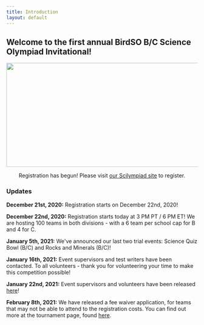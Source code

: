 ```yaml
---
title: Introduction
layout: default
---
```


## Welcome to the first annual BirdSO B/C Science Olympiad Invitational!

<p align="center">
  <img width="575" height="274" src="https://cdn.discordapp.com/attachments/788658199455727648/789258589851222016/BirdSOLogoFull2.png">
</p>
<p align="center">
  Registration has begun! Please visit <a href="https://scilympiad.com/birdso">our Scilympiad site</a> to register.
</p>

<h3>Updates</h3>

<b>December 21st, 2020:</b> Registration starts on December 22nd, 2020!

<b>December 22nd, 2020:</b> Registration starts today at 3 PM PT / 6 PM ET! We are hosting 100 teams in both divisions - with a 6 team per school cap for B and 4 for C.        

<b>January 5th, 2021:</b> We've announced our last two trial events: Science Quiz Bowl (B/C) and Rocks and Minerals (B/C)!

<b>January 16th, 2021:</b> Event supervisors and test writers have been contacted. To all volunteers - thank you for volunteering your time to make this competition possible!

<b>January 22nd, 2021:</b> Event supervisors and volunteers have been released [here](https://birdscienceolympiad.github.io/BirdSO/eventsups)!

<b>February 8th, 2021:</b> We have released a fee waiver application, for teams that may not be able to attend to the registration costs. You can find out more at the tournament page, found [here](https://birdscienceolympiad.github.io/BirdSO/tournament).
